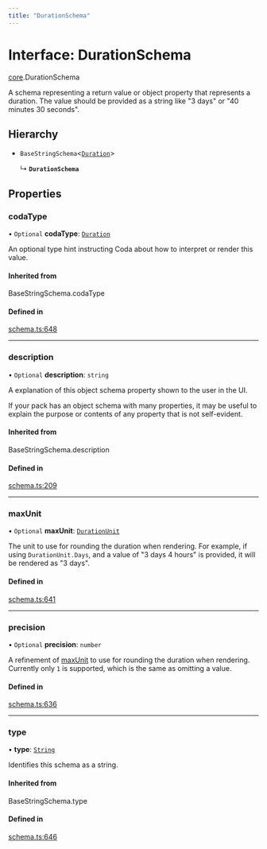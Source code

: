 ```yaml
---
title: "DurationSchema"
---
```

# Interface: DurationSchema

[core](../modules/core.md).DurationSchema

A schema representing a return value or object property that represents a duration. The value
should be provided as a string like "3 days" or "40 minutes 30 seconds".

## Hierarchy

- `BaseStringSchema`<[`Duration`](../enums/core.ValueHintType.md#duration)\>

  ↳ **`DurationSchema`**

## Properties

### codaType

• `Optional` **codaType**: [`Duration`](../enums/core.ValueHintType.md#duration)

An optional type hint instructing Coda about how to interpret or render this value.

#### Inherited from

BaseStringSchema.codaType

#### Defined in

[schema.ts:648](https://github.com/coda/packs-sdk/blob/main/schema.ts#L648)

___

### description

• `Optional` **description**: `string`

A explanation of this object schema property shown to the user in the UI.

If your pack has an object schema with many properties, it may be useful to
explain the purpose or contents of any property that is not self-evident.

#### Inherited from

BaseStringSchema.description

#### Defined in

[schema.ts:209](https://github.com/coda/packs-sdk/blob/main/schema.ts#L209)

___

### maxUnit

• `Optional` **maxUnit**: [`DurationUnit`](../enums/core.DurationUnit.md)

The unit to use for rounding the duration when rendering. For example, if using `DurationUnit.Days`,
and a value of "3 days 4 hours" is provided, it will be rendered as "3 days".

#### Defined in

[schema.ts:641](https://github.com/coda/packs-sdk/blob/main/schema.ts#L641)

___

### precision

• `Optional` **precision**: `number`

A refinement of [maxUnit](core.DurationSchema.md#maxunit) to use for rounding the duration when rendering.
Currently only `1` is supported, which is the same as omitting a value.

#### Defined in

[schema.ts:636](https://github.com/coda/packs-sdk/blob/main/schema.ts#L636)

___

### type

• **type**: [`String`](../enums/core.ValueType.md#string)

Identifies this schema as a string.

#### Inherited from

BaseStringSchema.type

#### Defined in

[schema.ts:646](https://github.com/coda/packs-sdk/blob/main/schema.ts#L646)

